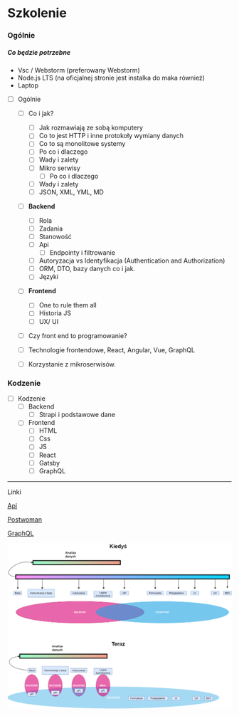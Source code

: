# Szkolenie

### Ogólnie

##### Co będzie potrzebne

- Vsc / Webstorm (preferowany Webstorm)
- Node.js LTS (na oficjalnej stronie jest instalka do maka również)
- Laptop

- [ ]  Ogólnie
	- [ ]  Co i jak?
		- [ ]  Jak rozmawiają ze sobą komputery
		- [ ]  Co to jest HTTP i inne protokoły wymiany danych
		- [ ]  Co to są monolitowe systemy
		- [ ]  Po co i dlaczego
		- [ ]  Wady i zalety
		- [ ]  Mikro serwisy
			- [ ]  Po co i dlaczego
		- [ ]  Wady i zalety
		- [ ]  JSON, XML, YML, MD
	- [ ]  **Backend**
		- [ ]  Rola
		- [ ]  Zadania
		- [ ] Stanowość
		- [ ]  Api 
			- [ ]  Endpointy i filtrowanie
		- [ ]  Autoryzacja vs Identyfikacja (Authentication and Authorization)
		- [ ]  ORM, DTO, bazy danych co i jak.
		- [ ]  Języki
	- [ ] **Frontend**
		- [ ] One to rule them all
		- [ ] Historia JS
		- [ ] UX/ UI
  	- [ ] Czy front end to programowanie?
    - [ ] Technologie frontendowe, React, Angular, Vue, GraphQL
    - [ ] Korzystanie z mikroserwisów.
    

### Kodzenie

- [ ]  Kodzenie
	- [ ]  Backend
		- [ ]  Strapi i podstawowe dane
	- [ ]  Frontend
		- [ ]  HTML
		- [ ]  Css
		- [ ]  JS
		- [ ]  React 
		- [ ]  Gatsby
		- [ ]  GraphQL

------

Linki

[Api](https://jsonplaceholder.typicode.com/)

[Postwoman](https://postwoman.io/)

[GraphQL](https://swapi.graph.cool/)



![obecna komunikacja](obecna-komunikacja.png)

